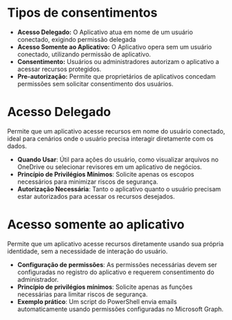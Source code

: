 

<h1>Tipos de consentimentos</h1>
<ul>
<li><strong>Acesso Delegado:</strong> O Aplicativo atua em nome de um usuário conectado, exigindo permissão delegada</li>
<li><strong>Acesso Somente ao Aplicativo:</strong> O Aplicativo opera sem um usuário conectado, utilizando permissão de aplicativo.</li>
<li><strong>Consentimento:</strong> Usuários ou administradores autorizam o aplicativo a acessar recursos protegidos.</li>
<li><strong>Pre-autorização:</strong> Permite que proprietários de aplicativos concedam permissões sem solicitar consentimento dos usuários.</li>
</ul>


<h1>Acesso Delegado</h1>
 Permite que um aplicativo acesse recursos em nome do usuário conectado, ideal para cenários onde o usuário precisa interagir diretamente com os dados.
 
- **Quando Usar**: Útil para ações do usuário, como visualizar arquivos no OneDrive ou selecionar revisores em um aplicativo de negócios.
- **Princípio de Privilégios Mínimos**: Solicite apenas os escopos necessários para minimizar riscos de segurança.
- **Autorização Necessária**: Tanto o aplicativo quanto o usuário precisam estar autorizados para acessar os recursos desejados.

<h1>Acesso somente ao aplicativo</h1>
Permite que um aplicativo acesse recursos diretamente usando sua própria identidade, sem a necessidade de interação do usuário.

- **Configuração de permissões**: As permissões necessárias devem ser configuradas no registro do aplicativo e requerem consentimento do administrador.
- **Princípio de privilégios mínimos**: Solicite apenas as funções necessárias para limitar riscos de segurança.
- **Exemplo prático**: Um script do PowerShell envia emails automaticamente usando permissões configuradas no Microsoft Graph.

<h1></h1>